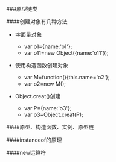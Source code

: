 ###原型链类

####创建对象有几种方法


* 字面量对象

    * var o1={name:'o1'};
    * var o11=new Object({name:'o11'});
    
* 使用构造函数创建对象  

    * var M=function(){this.name='o2'};
    * var o2=new M();
      
* Object.creat()创建   
 
    * var P={name:'o3'};
    * var o3=Object.creat(P);

####原型、构造函数、实例、原型链



####instanceof的原理


####new运算符


